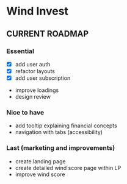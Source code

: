 # Wind Invest

## CURRENT ROADMAP

### Essential
- [x] add user auth
- [x] refactor layouts
- [x] add user subscription
- improve loadings
- design review

### Nice to have
- add tooltip explaining financial concepts
- navigation with tabs (accessibility)

### Last (marketing and improvements)
- create landing page
- create detailed wind score page within LP
- improve wind score
